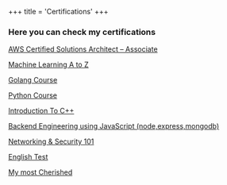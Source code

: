 +++
title = 'Certifications'
+++

### Here you can check my certifications


[AWS Certified Solutions Architect – Associate](https://www.credly.com/badges/7552d5b7-3b41-4397-b7b6-67b8dfed64c5/linked_in?t=sn64zw)

[Machine Learning A to Z](https://www.udemy.com/certificate/UC-94af6a6e-c613-4fb3-a00d-b7c61a1f6e0f/)

[Golang Course ](https://www.udemy.com/certificate/UC-5e57288d-f874-4150-ac75-3daaa97dc057/)

[Python Course](https://www.udemy.com/certificate/UC-567f8b39-ccb9-4b0a-a582-1a82ed8c8bf4/)

[Introduction To C++](https://www.udemy.com/certificate/UC-782a0e6e-8514-496a-8d21-a11877bcf59a/)

[Backend Engineering using JavaScript (node,express,mongodb)](https://www.udemy.com/certificate/UC-3f7e95ce-48a7-4918-826f-e02cf1fa0823/)


[Networking & Security 101](https://verify.skilljar.com/c/45z9trhyvpxt)

[English Test](https://cert.efset.org/SY9PAG)

[My most Cherished](https://www.youtube.com/watch?v=dQw4w9WgXcQ)

